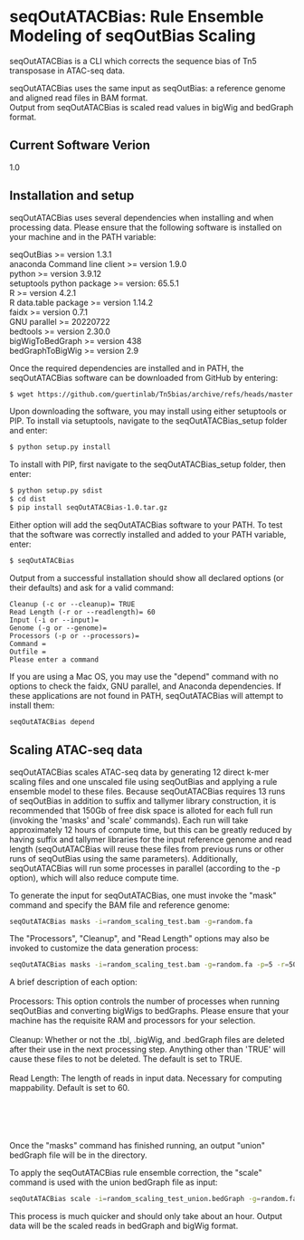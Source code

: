 # seqOutATACBias: Rule Ensemble Modeling of seqOutBias Scaling

seqOutATACBias is a CLI which corrects the sequence bias of Tn5 transposase in ATAC-seq data.   

seqOutATACBias uses the same input as seqOutBias: a reference genome and aligned read files in BAM format.   
Output from seqOutATACBias is scaled read values in bigWig and bedGraph format.

## Current Software Verion

1.0

## Installation and setup

seqOutATACBias uses several dependencies when installing and when processing data. Please ensure that the following
software is installed on your machine and in the PATH variable:

seqOutBias >= version 1.3.1   
anaconda Command line client >= version 1.9.0    
python >= version 3.9.12   
setuptools python package >= version: 65.5.1   
R >= version 4.2.1   
R data.table package >= version 1.14.2   
faidx >= version 0.7.1   
GNU parallel >= 20220722   
bedtools >= version 2.30.0   
bigWigToBedGraph >= version 438   
bedGraphToBigWig >= version 2.9   

Once the required dependencies are installed and in PATH, the seqOutATACBias software can be downloaded from GitHub by entering:
```sh
$ wget https://github.com/guertinlab/Tn5bias/archive/refs/heads/master.zip
```

Upon downloading the software, you may install using either setuptools or PIP.
To install via setuptools, navigate to the seqOutATACBias_setup folder and enter:
```sh
$ python setup.py install
```

To install with PIP, first navigate to the seqOutATACBias_setup folder, then enter:
```sh
$ python setup.py sdist
$ cd dist
$ pip install seqOutATACBias-1.0.tar.gz
```

Either option will add the seqOutATACBias software to your PATH. To test that the software was correctly installed
and added to your PATH variable, enter:
```sh
$ seqOutATACBias
```

Output from a successful installation should show all declared options (or their defaults) and ask for a valid command:
```
Cleanup (-c or --cleanup)= TRUE
Read Length (-r or --readlength)= 60
Input (-i or --input)=
Genome (-g or --genome)=
Processors (-p or --processors)=
Command =
Outfile =
Please enter a command
```

If you are using a Mac OS, you may use the "depend" command with no options to check the faidx, GNU parallel, and Anaconda dependencies.
If these applications are not found in PATH, seqOutATACBias will attempt to install them:
```sh
seqOutATACBias depend
```

## Scaling ATAC-seq data

seqOutATACBias scales ATAC-seq data by generating 12 direct k-mer scaling files and one unscaled file using seqOutBias
and applying a rule ensemble model to these files. Because seqOutATACBias requires 13 runs of seqOutBias in addition to
suffix and tallymer library construction, it is recommended that 150Gb of free disk space is alloted for each full run
(invoking the 'masks' and 'scale' commands). Each run will take approximately 12 hours of compute time, but this can be
greatly reduced by having suffix and tallymer libraries for the input reference genome and read length (seqOutATACBias will
reuse these files from previous runs or other runs of seqOutBias using the same parameters). Additionally, seqOutATACBias
will run some processes in parallel (according to the -p option), which will also reduce compute time.

To generate the input for seqOutATACBias, one must invoke the "mask" command and specify the BAM file and reference genome:
```sh
seqOutATACBias masks -i=random_scaling_test.bam -g=random.fa
```

The "Processors", "Cleanup", and "Read Length" options may also be invoked to customize the data generation process:
```sh
seqOutATACBias masks -i=random_scaling_test.bam -g=random.fa -p=5 -r=50 -c=NO
```
    
A brief description of each option:    
<br /> 
Processors: This option controls the number of processes when running seqOutBias and converting bigWigs to bedGraphs. Please ensure
that your machine has the requisite RAM and processors for your selection.    
<br /> 
Cleanup: Whether or not the .tbl, .bigWig, and .bedGraph files are deleted after their use in the next processing step.
Anything other than 'TRUE' will cause these files to not be deleted. The default is set to TRUE.
<br />    
Read Length: The length of reads in input data. Necessary for computing mappability. Default is set to 60.
<br />    
<br />    
<br />    
Once the "masks" command has finished running, an output "union" bedGraph file will be in the directory.

To apply the seqOutATACBias rule ensemble correction, the "scale" command is used with the union bedGraph file as input:
```sh
seqOutATACBias scale -i=random_scaling_test_union.bedGraph -g=random.fa
```

This process is much quicker and should only take about an hour.
Output data will be the scaled reads in bedGraph and bigWig format. 
